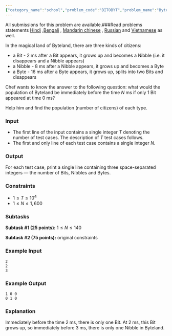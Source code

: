 ```yaml
---
{"category_name":"school","problem_code":"BITOBYT","problem_name":"Byte to Bit","languages_supported":{"0":"C","1":"CPP14","2":"JAVA","3":"PYTH","4":"PYTH 3.6","5":"PYPY","6":"CS2","7":"PAS fpc","8":"PAS gpc","9":"RUBY","10":"PHP","11":"GO","12":"NODEJS","13":"HASK","14":"rust","15":"SCALA","16":"swift","17":"D","18":"PERL","19":"FORT","20":"WSPC","21":"ADA","22":"CAML","23":"ICK","24":"BF","25":"ASM","26":"CLPS","27":"PRLG","28":"ICON","29":"SCM qobi","30":"PIKE","31":"ST","32":"NICE","33":"LUA","34":"BASH","35":"NEM","36":"LISP sbcl","37":"LISP clisp","38":"SCM guile","39":"JS","40":"ERL","41":"TCL","42":"kotlin","43":"PERL6","44":"TEXT","45":"SCM chicken","46":"PYP3","47":"CLOJ","48":"COB","49":"FS"},"max_timelimit":0.5,"source_sizelimit":50000,"problem_author":"shivam_g1470","problem_tester":null,"date_added":"20-09-2018","tags":{"0":"easy","1":"oct18","2":"shivam_g1470"},"editorial_url":"https://discuss.codechef.com/problems/BITOBYT","time":{"view_start_date":1540027803,"submit_start_date":1540027803,"visible_start_date":1540027803,"end_date":1735669800},"is_direct_submittable":false,"layout":"problem"}
---
```

<span class="solution-visible-txt">All submissions for this problem are available.</span>###Read problems statements [Hindi](http://www.codechef.com/download/translated/OCT18/hindi/BITOBYT.pdf) ,[Bengali](http://www.codechef.com/download/translated/OCT18/bengali/BITOBYT.pdf) , [Mandarin chinese](http://www.codechef.com/download/translated/OCT18/mandarin/BITOBYT.pdf) , [Russian](http://www.codechef.com/download/translated/OCT18/russian/BITOBYT.pdf) and [Vietnamese](http://www.codechef.com/download/translated/OCT18/vietnamese/BITOBYT.pdf) as well.


In the magical land of Byteland, there are three kinds of citizens:
- a Bit - $2\;\mathrm{ms}$ after a Bit appears, it grows up and becomes a Nibble (i.e. it disappears and a Nibble appears)
- a Nibble - $8\;\mathrm{ms}$ after a Nibble appears, it grows up and becomes a Byte
- a Byte - $16\;\mathrm{ms}$ after a Byte appears, it grows up, splits into two Bits and disappears

Chef wants to know the answer to the following question: what would the population of Byteland be immediately before the time $N\;\mathrm{ms}$ if only 1 Bit appeared at time $0\;\mathrm{ms}$?

Help him and find the population (number of citizens) of each type.

### Input
- The first line of the input contains a single integer $T$ denoting the number of test cases. The description of $T$ test cases follows.
- The first and only line of each test case contains a single integer $N$. 

### Output
For each test case, print a single line containing three space-separated integers — the number of Bits, Nibbles and Bytes.

### Constraints 
- $1 \le T \le 10^4$
- $1 \le N \le 1,600$

### Subtasks
**Subtask #1 (25 points):** $1 \le N \le 140$

**Subtask #2 (75 points):** original constraints

### Example Input
```
2
2
3
```

### Example Output
```
1 0 0
0 1 0
```

### Explanation
Immediately before the time $2\;\mathrm{ms}$, there is only one Bit. At $2\;\mathrm{ms}$, this Bit grows up, so immediately before $3\;\mathrm{ms}$, there is only one Nibble in Byteland.
